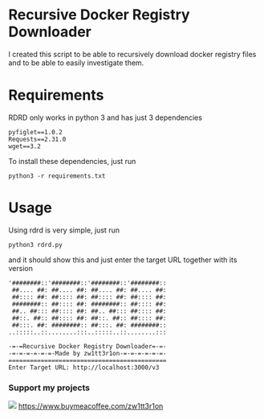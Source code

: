 # Recursive Docker Registry Downloader

I created this script to be able to recursively download docker registry files and to be able to easily investigate them.

# Requirements

RDRD only works in python 3 and has just 3 dependencies
```
pyfiglet==1.0.2
Requests==2.31.0
wget==3.2
```

To install these dependencies, just run
```
python3 -r requirements.txt
```

# Usage

Using rdrd is very simple, just run
```
python3 rdrd.py
```

and it should show this and just enter the target URL together with its version
```
'########::'########::'########::'########::
 ##.... ##: ##.... ##: ##.... ##: ##.... ##:
 ##:::: ##: ##:::: ##: ##:::: ##: ##:::: ##:
 ########:: ##:::: ##: ########:: ##:::: ##:
 ##.. ##::: ##:::: ##: ##.. ##::: ##:::: ##:
 ##::. ##:: ##:::: ##: ##::. ##:: ##:::: ##:
 ##:::. ##: ########:: ##:::. ##: ########::
..:::::..::........:::..:::::..::........:::

-=-=Recursive Docker Registry Downloader=-=-
-=-=-=-=-=-=-Made by zw1tt3r1on-=-=-=-=-=-=-
============================================
Enter Target URL: http://localhost:3000/v3
```

### Support my projects 
![](https://github.com/zw1tt3r1on/RDRD/assets/64955404/8ebb3761-a320-4343-8f63-7e0d1a3eb964)
https://www.buymeacoffee.com/zw1tt3r1on
